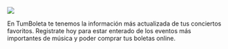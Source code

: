 ![](https://raw.githubusercontent.com/wiki/Uniandes-isis2603/musica_01/images/logo.png?token=AYI4b6i8DiZ90SsM2OpCeSJo5orq6YpOks5YzIVNwA%3D%3D)

En TumBoleta te tenemos la información más actualizada de tus conciertos favoritos. Registrate hoy para estar enterado de los eventos más importantes de música y poder comprar tus boletas online.
